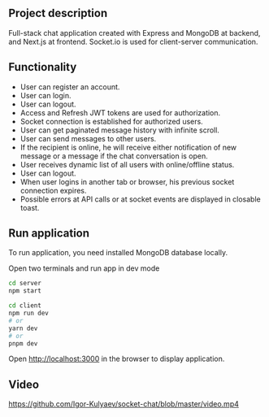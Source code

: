 ## Project description

Full-stack chat application created with Express and MongoDB at backend, and Next.js at frontend.
Socket.io is used for client-server communication.

## Functionality
- User can register an account.
- User can login.
- User can logout.
- Access and Refresh JWT tokens are used for authorization.
- Socket connection is established for authorized users.
- User can get paginated message history with infinite scroll.
- User can send messages to other users.
- If the recipient is online, he will receive either notification of new message or a message if the chat conversation is open.
- User receives dynamic list of all users with online/offline status.
- User can logout.
- When user logins in another tab or browser, his previous socket connection expires.
- Possible errors at API calls or at socket events are displayed in closable toast.

## Run application

To run application, you need installed MongoDB database locally.

Open two terminals and run app in dev mode

```bash
cd server
npm start
```

```bash
cd client
npm run dev
# or
yarn dev
# or
pnpm dev
```

Open [http://localhost:3000](http://localhost:3000) in the browser to display application.

## Video
https://github.com/Igor-Kulyaev/socket-chat/blob/master/video.mp4
